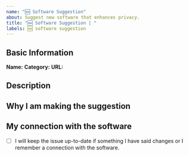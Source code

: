 ```yaml
---
name: "🆕 Software Suggestion"
about: Suggest new software that enhances privacy.
title: "🆕 Software Suggestion | "
labels: 🆕 software suggestion
---
```


## Basic Information

**Name:**
**Category:**
**URL:**

## Description



## Why I am making the suggestion

<!-- Anything you would like to tell us about the software? -->


## My connection with the software

<!-- Are you the author? Enthusiastic or early adopter? Friends with the author or requested by them to open the issue? An employee of the software maker? -->

- [ ] I will keep the issue up-to-date if something I have said changes or I remember a connection with the software.
